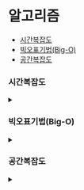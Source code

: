 # 알고리즘

- [시간복잡도](#시간복잡도)
- [빅오표기법(Big-O)](<#빅오표기법(Big-O)>)
- [공간복잡도](#공간복잡도)

### 시간복잡도

<details>
<summary></summary>
입력의 크기와 문제를 해결하는데 걸리는 시간의 상관관계
</details>

### 빅오표기법(Big-O)

<details>
<summary></summary>
주어진 식을 값이 가장 큰 대포항만 남겨서 나타내는 방법
</details>

### 공간복잡도

<details>
<summary></summary>
입력의 크기와 문제를 해결하는데 필요한 공간의 상관관계
</details>
